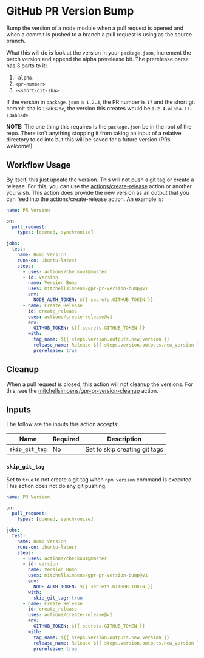 # GitHub PR Version Bump

Bump the version of a node module when a pull request is opened and when a commit is pushed to a branch a pull request
is using as the source branch.

What this will do is look at the version in your `package.json`, increment the patch version and append the alpha
prerelease bit. The prerelease parse has 3 parts to it:

1. `-alpha.`
2. `<pr-number>`
3. `-<short-git-sha>`

If the version in `package.json` is `1.2.3`, the PR number is `17` and the short git commit sha is `13ab32de`, the
version this creates would be `1.2.4-alpha.17-13ab32de`.

**NOTE:** The one thing this requires is the `package.json` be in the root of the repo. There isn't anything stopping
it from taking an input of a relative directory to cd into but this will be saved for a future version (PRs welcome!).

## Workflow Usage

By itself, this just update the version. This will not push a git tag or create a release. For this, you can use the
[actions/create-release](https://github.com/actions/create-release) action or another you wish. This action does
provide the new version as an output that you can feed into the actions/create-release action. An example is:

```yaml
name: PR Version

on:
  pull_request:
    types: [opened, synchronize]

jobs:
  test:
    name: Bump Version
    runs-on: ubuntu-latest
    steps:
      - uses: actions/checkout@master
      - id: version
        name: Version Bump
        uses: mitchellsimoens/gpr-pr-version-bump@v1
        env:
          NODE_AUTH_TOKEN: ${{ secrets.GITHUB_TOKEN }}
      - name: Create Release
        id: create_release
        uses: actions/create-release@v1
        env:
          GITHUB_TOKEN: ${{ secrets.GITHUB_TOKEN }}
        with:
          tag_name: ${{ steps.version.outputs.new_version }}
          release_name: Release ${{ steps.version.outputs.new_version }}
          prerelease: true
```

## Cleanup

When a pull request is closed, this action will not cleanup the versions. For this, see the
[mitchellsimoens/gpr-pr-version-cleanup](https://github.com/mitchellsimoens/gpr-pr-version-cleanup) action.

## Inputs

The follow are the inputs this action accepts:

| Name           | Required | Description                   |
|----------------|----------|-------------------------------|
| `skip_git_tag` | No       | Set to skip creating git tags |

### `skip_git_tag`

Set to `true` to not create a git tag when `npm version` command is executed. This action does not do any git pushing.

```yaml
name: PR Version

on:
  pull_request:
    types: [opened, synchronize]

jobs:
  test:
    name: Bump Version
    runs-on: ubuntu-latest
    steps:
      - uses: actions/checkout@master
      - id: version
        name: Version Bump
        uses: mitchellsimoens/gpr-pr-version-bump@v1
        env:
          NODE_AUTH_TOKEN: ${{ secrets.GITHUB_TOKEN }}
        with:
          skip_git_tag: true
      - name: Create Release
        id: create_release
        uses: actions/create-release@v1
        env:
          GITHUB_TOKEN: ${{ secrets.GITHUB_TOKEN }}
        with:
          tag_name: ${{ steps.version.outputs.new_version }}
          release_name: Release ${{ steps.version.outputs.new_version }}
          prerelease: true
```
